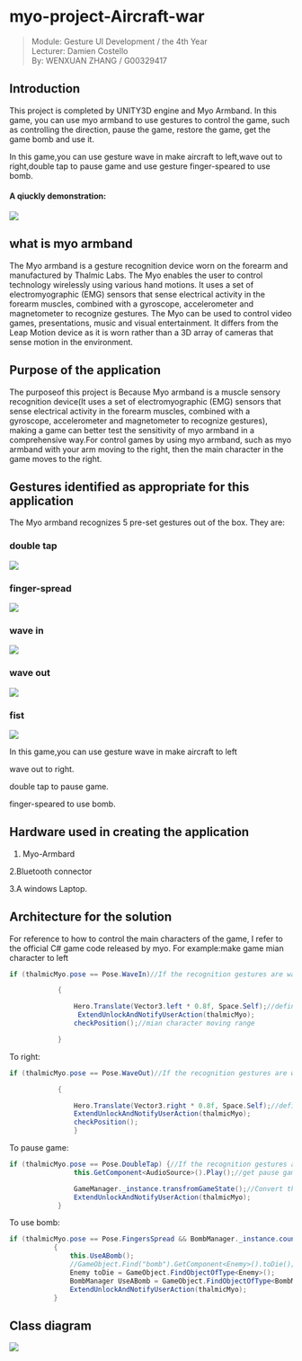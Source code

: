 # myo-project-Aircraft-war
> Module: Gesture UI Development / the 4th Year     
> Lecturer: Damien Costello   
> By: WENXUAN ZHANG / G00329417
## Introduction
This project is completed by UNITY3D engine and Myo Armband. In this game, you can use myo armband to use gestures to control the game, such as controlling the direction, pause the game, restore the game, get the game bomb and use it.

In this game,you can use gesture wave in make aircraft to left,wave out to right,double tap to pause game and use gesture finger-speared to
use bomb.

#### A qiuckly demonstration:

![](https://github.com/neroZWX/myo-project-Aircraft-war/blob/master/demonstration.gif)
## what is myo armband
The Myo armband is a gesture recognition device worn on the forearm and manufactured by Thalmic Labs. The Myo enables the user to control technology wirelessly using various hand motions. It uses a set of electromyographic (EMG) sensors that sense electrical activity in the forearm muscles, combined with a gyroscope, accelerometer and magnetometer to recognize gestures. The Myo can be used to control video games, presentations, music and visual entertainment. It differs from the Leap Motion device as it is worn rather than a 3D array of cameras that sense motion in the environment.
## Purpose of the application 
The purposeof this project is Because Myo armband is a muscle sensory recognition device(It uses a set of electromyographic (EMG) sensors that sense electrical activity in the forearm muscles, combined with a gyroscope, accelerometer and magnetometer to recognize gestures), making a game can better test the sensitivity of myo armband in a comprehensive way.For control games by using myo armband, such as myo armband with your arm moving to the right, then the main character in the game moves to the right.
## Gestures identified as appropriate for this application
The Myo armband recognizes 5 pre-set gestures out of the box. They are:
### double tap
![](https://github.com/neroZWX/myo-project-Aircraft-war/blob/master/images/double-tap.gif)
### finger-spread
![](https://github.com/neroZWX/myo-project-Aircraft-war/blob/master/images/finger-spread.gif)
### wave in 
![](https://github.com/neroZWX/myo-project-Aircraft-war/blob/master/images/wave-in.gif)
### wave out
![](https://github.com/neroZWX/myo-project-Aircraft-war/blob/master/images/wave-out.gif)
### fist
![](https://github.com/neroZWX/myo-project-Aircraft-war/blob/master/images/fist.gif)

In this game,you can use gesture wave in make aircraft to left

wave out to right.

double tap to pause game.

finger-speared to use bomb.

## Hardware used in creating the application
1. Myo-Armbard

 2.Bluetooth connector

 3.A windows Laptop.
## Architecture for the solution
For reference to how to control the main characters of the game, I refer to the official C# game code released by myo.
For example:make game mian character  to left
```c#
if (thalmicMyo.pose == Pose.WaveIn)//If the recognition gestures are wavein then make left

            {

                Hero.Translate(Vector3.left * 0.8f, Space.Self);//define Moving speed
                 ExtendUnlockAndNotifyUserAction(thalmicMyo);
                checkPosition();//mian character moving range

            }
```            
To right:
```c#
if (thalmicMyo.pose == Pose.WaveOut)//If the recognition gestures are waveout then make right

            {

                Hero.Translate(Vector3.right * 0.8f, Space.Self);//define Moving speed
                ExtendUnlockAndNotifyUserAction(thalmicMyo);
                checkPosition();
                }
```                
To pause game:
```c#
if (thalmicMyo.pose == Pose.DoubleTap) {//If the recognition gestures are doubleTap then pause game
                this.GetComponent<AudioSource>().Play();//get pause game voice

                GameManager._instance.transfromGameState();//Convert the game state to pause
                ExtendUnlockAndNotifyUserAction(thalmicMyo);
            }
 ```
 To use bomb:
 ```c#
 if (thalmicMyo.pose == Pose.FingersSpread && BombManager._instance.count > 0)//If the recognition gestures are fingerspread then use bomb
            {
                this.UseABomb();
                //GameObject.Find("bomb").GetComponent<Enemy>().toDie();
                Enemy toDie = GameObject.FindObjectOfType<Enemy>();
                BombManager UseABomb = GameObject.FindObjectOfType<BombManager>();
                ExtendUnlockAndNotifyUserAction(thalmicMyo);
            }
 ```
  
## Class diagram
![](https://github.com/neroZWX/myo-project-Aircraft-war/blob/master/classDigram.PNG)
